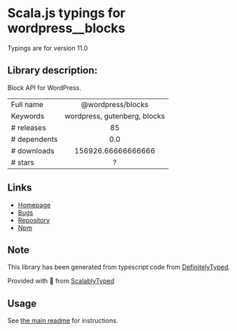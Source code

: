 
# Scala.js typings for wordpress__blocks

Typings are for version 11.0

## Library description:
Block API for WordPress.

|                    |                 |
| ------------------ | :-------------: |
| Full name          | @wordpress/blocks |
| Keywords           | wordpress, gutenberg, blocks |
| # releases         | 85 |
| # dependents       | 0.0 |
| # downloads        | 156926.66666666666 |
| # stars            | ? |

## Links
- [Homepage](https://github.com/WordPress/gutenberg/tree/HEAD/packages/blocks/README.md)
- [Bugs](https://github.com/WordPress/gutenberg/issues)
- [Repository](https://github.com/WordPress/gutenberg)
- [Npm](https://www.npmjs.com/package/%40wordpress%2Fblocks)
    


## Note
This library has been generated from typescript code from [DefinitelyTyped](https://definitelytyped.org).

Provided with :purple_heart: from [ScalablyTyped](https://github.com/oyvindberg/ScalablyTyped)

## Usage
See [the main readme](../../readme.md) for instructions.


